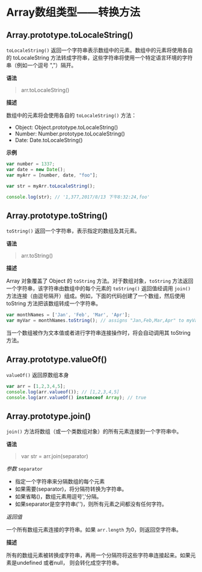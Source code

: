 ﻿# Array数组类型——转换方法

## Array.prototype.toLocaleString()

`toLocaleString()` 返回一个字符串表示数组中的元素。数组中的元素将使用各自的 toLocaleString 方法转成字符串，这些字符串将使用一个特定语言环境的字符串（例如一个逗号 ","）隔开。

**语法**

> arr.toLocaleString()

**描述**

数组中的元素将会使用各自的 `toLocaleString()` 方法：

 - Object: Object.prototype.toLocaleString()
 - Number: Number.prototype.toLocaleString()
 - Date: Date.toLocaleString()

**示例**

```javascript
var number = 1337;
var date = new Date();
var myArr = [number, date, "foo"];

var str = myArr.toLocaleString(); 

console.log(str); // '1,377,2017/8/13 下午8:32:24,foo'
```


## Array.prototype.toString()

`toString()` 返回一个字符串，表示指定的数组及其元素。

**语法**

> arr.toString()

**描述**

Array 对象覆盖了 Object 的 `toString` 方法。对于数组对象，`toString` 方法返回一个字符串，该字符串由数组中的每个元素的 `toString()` 返回值经调用 `join()` 方法连接（由逗号隔开）组成。例如，下面的代码创建了一个数组，然后使用 toString 方法把该数组转成一个字符串。

```javascript
var monthNames = ['Jan', 'Feb', 'Mar', 'Apr'];
var myVar = monthNames.toString(); // assigns "Jan,Feb,Mar,Apr" to myVar.
```

当一个数组被作为文本值或者进行字符串连接操作时，将会自动调用其 toString 方法。

## Array.prototype.valueOf()

`valueOf()` 返回原数组本身

```javascript
var arr = [1,2,3,4,5];
console.log(arr.valueof()); // [1,2,3,4,5]
console.log(arr.valueOf() instanceof Array); // true
```

## Array.prototype.join()

`join()` 方法将数组（或一个类数组对象）的所有元素连接到一个字符串中。

**语法**

>  var str = arr.join(separator)

*参数*
`separator`

 - 指定一个字符串来分隔数组的每个元素
 - 如果需要(separator)，将分隔符转换为字符串。
 - 如果省略()，数组元素用逗号','分隔。
 - 如果separator是空字符串('')，则所有元素之间都没有任何字符。
 
*返回值*

一个所有数组元素连接的字符串。如果 `arr.length` 为0，则返回空字符串。

**描述**

所有的数组元素被转换成字符串，再用一个分隔符将这些字符串连接起来。如果元素是undefined 或者null， 则会转化成空字符串。